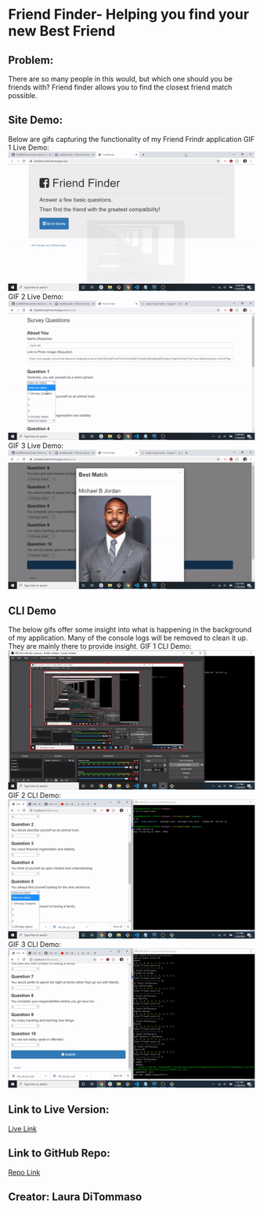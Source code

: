 # Friend Finder- Helping you find your new Best Friend

## Problem:
There are so many people in this would, but which one should you be friends with? Friend finder allows you to find the closest friend match possible.

## Site Demo: 
Below are gifs capturing the functionality of my Friend Frindr application
GIF 1 Live Demo: 
![Gif](./images/life_site_gif_1.gif)
GIF 2 Live Demo: 
![Gif](./images/life_site_gif_2.gif)
GIF 3 Live Demo: 
![Gif](./images/life_site_gif_3.gif)

## CLI Demo
The below gifs offer some insight into what is happening in the background of my application. Many of the console logs will be removed to clean it up. They are mainly there to provide insight. 
GIF 1 CLI Demo: 
![Gif](./images/cli_demo_gif_1.gif)
GIF 2 CLI Demo:
![Gif](./images/cli_demo_gif_2.gif)
GIF 3 CLI Demo:
![Gif](./images/cli_demo_gif_3.gif)

## Link to Live Version: 
[Live Link](https://ichef.bbci.co.uk/news/660/media/images/67617000/jpg/_67617336_hi-its-god-here.jpg)
## Link to GitHub Repo:
 [Repo Link](https://github.com/lmd808/friend_finder)


## Creator: Laura DiTommaso